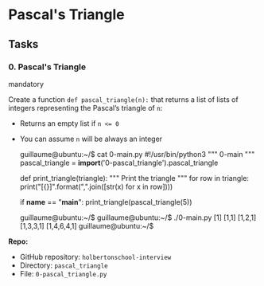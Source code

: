 Pascal's Triangle
=================

Tasks
-----

### 0\. Pascal's Triangle

mandatory

Create a function `def pascal_triangle(n):` that returns a list of lists of integers representing the Pascal’s triangle of `n`:

*   Returns an empty list if `n <= 0`
*   You can assume `n` will be always an integer

    guillaume@ubuntu:~/$ cat 0-main.py
    #!/usr/bin/python3
    """
    0-main
    """
    pascal_triangle = __import__('0-pascal_triangle').pascal_triangle

    def print_triangle(triangle):
        """
        Print the triangle
        """
        for row in triangle:
            print("[{}]".format(",".join([str(x) for x in row])))


    if __name__ == "__main__":
        print_triangle(pascal_triangle(5))

    guillaume@ubuntu:~/$
    guillaume@ubuntu:~/$ ./0-main.py
    [1]
    [1,1]
    [1,2,1]
    [1,3,3,1]
    [1,4,6,4,1]
    guillaume@ubuntu:~/$


**Repo:**

*   GitHub repository: `holbertonschool-interview`
*   Directory: `pascal_triangle`
*   File: `0-pascal_triangle.py`
